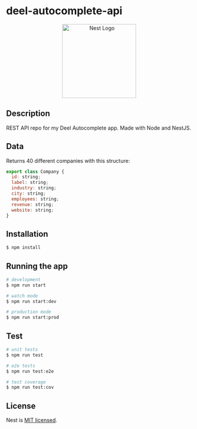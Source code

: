 # deel-autocomplete-api

<p align="center">
  <a href="http://nestjs.com/" target="blank"><img src="https://nestjs.com/img/logo-small.svg" width="200" alt="Nest Logo" /></a>
</p>

## Description

REST API repo for my Deel Autocomplete app. Made with Node and NestJS.

## Data

Returns 40 different companies with this structure:

```js
export class Company {
  id: string;
  label: string;
  industry: string;
  city: string;
  employees: string;
  revenue: string;
  website: string;
}
```

## Installation

```bash
$ npm install
```

## Running the app

```bash
# development
$ npm run start

# watch mode
$ npm run start:dev

# production mode
$ npm run start:prod
```

## Test

```bash
# unit tests
$ npm run test

# e2e tests
$ npm run test:e2e

# test coverage
$ npm run test:cov
```

## License

Nest is [MIT licensed](LICENSE).
